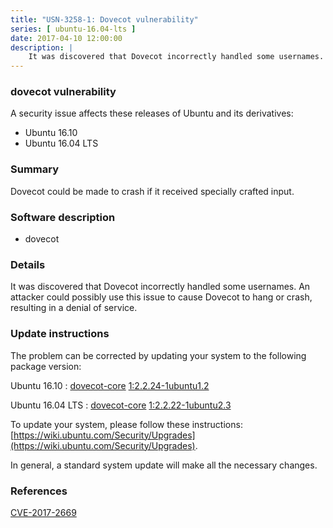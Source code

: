 ```yaml
---
title: "USN-3258-1: Dovecot vulnerability"
series: [ ubuntu-16.04-lts ]
date: 2017-04-10 12:00:00
description: |
    It was discovered that Dovecot incorrectly handled some usernames. An attacker could possibly use this issue to cause Dovecot to hang or crash, resulting in a denial of service. 
--- 
```

 
### dovecot vulnerability

A security issue affects these releases of Ubuntu and its derivatives:

* Ubuntu 16.10
* Ubuntu 16.04 LTS

### Summary

Dovecot could be made to crash if it received specially crafted input. 

### Software description

* dovecot 

### Details

It was discovered that Dovecot incorrectly handled some usernames. An attacker could possibly use this issue to cause Dovecot to hang or crash, resulting in a denial of service. 

### Update instructions

The problem can be corrected by updating your system to the following package version:

Ubuntu 16.10
 : [dovecot-core](https://launchpad.net/ubuntu/+source/dovecot) <span> [1:2.2.24-1ubuntu1.2](https://launchpad.net/ubuntu/+source/dovecot/1:2.2.24-1ubuntu1.2) </span> 

Ubuntu 16.04 LTS
 : [dovecot-core](https://launchpad.net/ubuntu/+source/dovecot) <span> [1:2.2.22-1ubuntu2.3](https://launchpad.net/ubuntu/+source/dovecot/1:2.2.22-1ubuntu2.3) </span> 

To update your system, please follow these instructions: [https://wiki.ubuntu.com/Security/Upgrades](https://wiki.ubuntu.com/Security/Upgrades).

In general, a standard system update will make all the necessary changes. 

### References

 [CVE-2017-2669](http://people.ubuntu.com/~ubuntu-security/cve/CVE-2017-2669)
 
